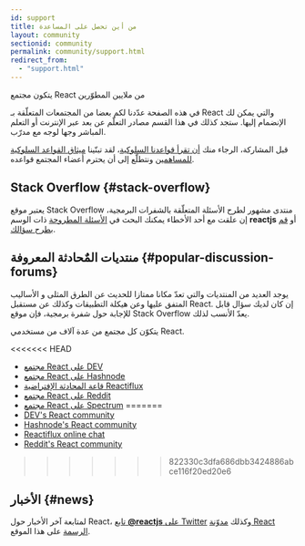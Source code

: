 ```yaml
---
id: support
title: من أين تحصل على المساعدة
layout: community
sectionid: community
permalink: community/support.html
redirect_from:
  - "support.html"
---
```


يتكون  مجتمع React من ملايين المطوّرين

في هذه الصفحة عدّدنا لكم بعضا من المجتمعات المتعلّقة بـ React والتي يمكن لك الإنضمام إليها.
ستجد كذلك في هذا القسم مصادر التعلّم عن بعد عبر الإنترنت أو التعلم المباشر وجها لوجه مع مدرّب. 

قبل المشاركة، الرجاء منك [أن تقرأ قواعدنا السلوكية](https://github.com/facebook/react/blob/master/CODE_OF_CONDUCT.md)، لقد تبنّينا [ميثاق القواعد السلوكية للمساهمين](https://www.contributor-covenant.org/ar/version/1/4/code-of-conduct) ونتطلّع إلى أن يحترم أعضاء المجتمع قواعده.

## Stack Overflow {#stack-overflow}

يعتبر موقع Stack Overflow منتدى مشهور لطرح الأسئلة المتعلّقة بالشفرات البرمجية، إن علقت مع أحد الأخطاء يمكنك البحث في [الأسئلة المطروحة](https://stackoverflow.com/questions/tagged/reactjs) ذات الوسم **reactjs** أو [قم بطرح سؤالك](https://stackoverflow.com/questions/ask?tags=reactjs).

## منتديات المٌحادثة المعروفة {#popular-discussion-forums}

يوجد العديد من المنتديات والتي تعدّ مكانا ممتازا للحديث عن الطرق المثلى و الأساليب المتفق عليها وعن هيكلة التطبيقات وكذلك عن مستقبل React. إن كان لديك سؤال قابل للإجابة حول شفرة برمجية، فإن موقع Stack Overflow يعدّ الأنسب لذلك.

يتكوّن كل مجتمع من عدة آلاف من مستخدمي React.

<<<<<<< HEAD
* [مجتمع React على DEV](https://dev.to/t/react)
* [مجتمع React على Hashnode](https://hashnode.com/n/reactjs)
* [قاعة المحادثة الإفتراضية Reactiflux](https://discord.gg/reactiflux)
* [مجتمع React على Reddit](https://www.reddit.com/r/reactjs/)
* [مجتمع React على Spectrum](https://spectrum.chat/react)
=======
* [DEV's React community](https://dev.to/t/react)
* [Hashnode's React community](https://hashnode.com/n/reactjs)
* [Reactiflux online chat](https://discord.gg/reactiflux)
* [Reddit's React community](https://www.reddit.com/r/reactjs/)
>>>>>>> 822330c3dfa686dbb3424886abce116f20ed20e6

## الأخبار {#news}

لمتابعة آخر الأخبار حول React، [تابع **@reactjs** على Twitter](https://twitter.com/reactjs) وكذلك [مدوّنة React الرسمة](/blog/) على هذا الموقع.
